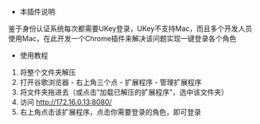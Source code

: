 - 本插件说明

鉴于身份认证系统每次都需要UKey登录，UKey不支持Mac，而且多个开发人员使用Mac，在此开发一个Chrome插件来解决该问题实现一键登录各个角色

- 使用教程

1. 将整个文件夹解压
2. 打开谷歌浏览器 - 右上角三个点 - 扩展程序 - 管理扩展程序
3. 将文件夹拖进去（或点击“加载已解压的扩展程序”，选中该文件夹）
4. 访问 http://172.16.0.13:8080/ 
5. 右上角点击该扩展程序，点击你需要登录的角色，即可登录